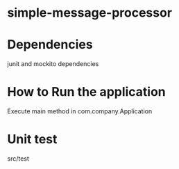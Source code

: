# simple-message-processor

# Dependencies
junit and mockito dependencies

# How to Run the application
Execute main method in com.company.Application

# Unit test
src/test
